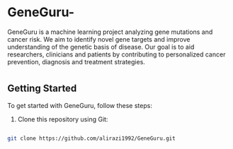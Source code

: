 # GeneGuru-
GeneGuru is a machine learning project analyzing gene mutations and cancer risk. We aim to identify novel gene targets and improve understanding of the genetic basis of disease. Our goal is to aid researchers, clinicians and patients by contributing to personalized cancer prevention, diagnosis and treatment strategies.
#
## Getting Started
To get started with GeneGuru, follow these steps:

1. Clone this repository using Git:
```bash

git clone https://github.com/alirazi1992/GeneGuru.git

